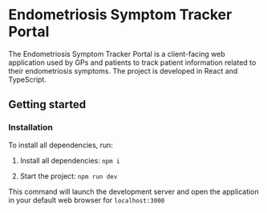 # Endometriosis Symptom Tracker Portal
The Endometriosis Symptom Tracker Portal is a client-facing web application used by GPs and patients to track patient information related to their endometriosis symptoms. The project is developed in React and TypeScript.



## Getting started
### Installation
To install all dependencies, run:

1. Install all dependencies:
`npm i`

2. Start the project:
`npm run dev`

This command will launch the development server and open the application in your default web browser for `localhost:3000`




